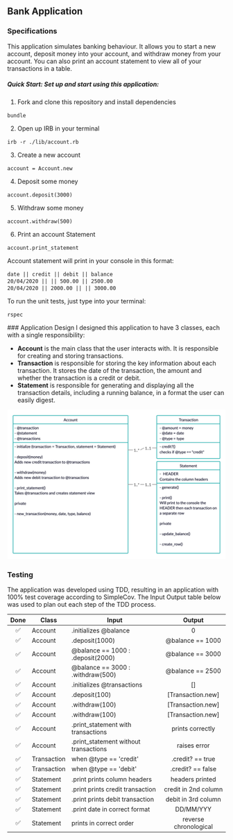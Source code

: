 Bank Application
---

### Specifications
This application simulates banking behaviour. It allows you to start a new account, deposit money into your account, and withdraw money from your account. You can also print an account statement to view all of your transactions in a table.

##### Quick Start: Set up and start using this application:
1. Fork and clone this repository and install dependencies
```
bundle
```
2. Open up IRB in your terminal
```
irb -r ./lib/account.rb
```

3. Create a new account
```
account = Account.new
```
4. Deposit some money
```
account.deposit(3000)
```
5. Withdraw some money
```
account.withdraw(500)
```
6. Print an account Statement
```
account.print_statement
```

Account statement will print in your console in this format:
```
date || credit || debit || balance
20/04/2020 || || 500.00 || 2500.00
20/04/2020 || 2000.00 || || 3000.00
```

To run the unit tests, just type into your terminal:
```
rspec
```

### Application Design
I designed this application to have 3 classes, each with a single responsibility:
- **Account** is the main class that the user interacts with. It is responsible for creating and storing transactions.
- **Transaction** is responsible for storing the key information about each transaction. It stores the date of the transaction, the amount and whether the transaction is a credit or debit.
- **Statement** is responsible for generating and displaying all the transaction details, including a running balance, in a format the user can easily digest.

![Bank diagram](/images/Application_diagram.png?)

### Testing
The application was developed using TDD, resulting in an application with 100% test coverage according to SimpleCov. The Input Output table below was used to plan out each step of the TDD process.

| Done              | Class       | Input                                   | Output                |
| :---:             | ---         | ---                                     | :---:                 |
| :white_check_mark:| Account     | .initializes @balance                   | 0                     |
| :white_check_mark:| Account     |  .deposit(1000)                         | @balance == 1000      |
| :white_check_mark:| Account     |  @balance == 1000 : .deposit(2000)      | @balance == 3000      |
| :white_check_mark:| Account     |  @balance == 3000 : .withdraw(500)      | @balance == 2500      |
| :white_check_mark:| Account     |  .initializes @transactions             | []                    |
| :white_check_mark:| Account     |  .deposit(100)                          |[Transaction.new]      |
| :white_check_mark:| Account     |  .withdraw(100)                         |[Transaction.new]      |
| :white_check_mark:| Account     |  .withdraw(100)                         |[Transaction.new]      |
| :white_check_mark:| Account     |  .print_statement with transactions     |prints correctly       |
| :white_check_mark:| Account     |  .print_statement without transactions  |raises error           |
| :white_check_mark:| Transaction | when @type == 'credit'                  | .credit? == true      |
| :white_check_mark:| Transaction | when @type == 'debit'                   | .credit? == false     |
| :white_check_mark:| Statement   | .print prints column headers            | headers printed       |
| :white_check_mark:| Statement   | .print prints credit transaction        | credit in 2nd column  |
| :white_check_mark:| Statement   | .print prints debit transaction         | debit in 3rd column   |
| :white_check_mark:| Statement   | .print date in correct format           | DD/MM/YYY             |
| :white_check_mark:| Statement   | prints in correct order                 | reverse chronological |
